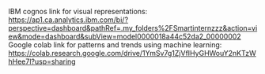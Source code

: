 IBM cognos link for visual representations: 
https://ap1.ca.analytics.ibm.com/bi/?perspective=dashboard&pathRef=.my_folders%2FSmartinternzzz&action=view&mode=dashboard&subView=model0000018a44c52da2_00000002
Google colab link for patterns and trends using machine learning:
https://colab.research.google.com/drive/1YmSv7g1ZjVfIHyGHWouY2nKTzWhHee7l?usp=sharing
